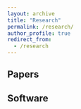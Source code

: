 ```yaml
---
layout: archive
title: "Research"
permalink: /research/
author_profile: true
redirect_from:
  - /research
---
```

## Papers 

## Software

